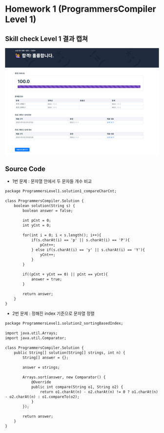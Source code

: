 # Homework 1 (ProgrammersCompiler Level 1)
## Skill check Level 1 결과 캡쳐
![ResultCapture](./Image/123.png)
## Source Code
- 1번 문제 : 문자열 안에서 두 문자들 개수 비교
<pre><code>package ProgrammersLevel1.solution1_compareCharCnt;

class ProgrammersCompiler.Solution {
    boolean solution(String s) {
        boolean answer = false;

        int pCnt = 0;
        int yCnt = 0;

        for(int i = 0; i < s.length(); i++){
            if(s.charAt(i) == 'p' || s.charAt(i) == 'P'){
                pCnt++;
            } else if(s.charAt(i) == 'y' || s.charAt(i) == 'Y'){
                yCnt++;
            }
        }

        if((pCnt + yCnt == 0) || pCnt == yCnt){
            answer = true;
        }

        return answer;
    }
}
</code></pre>
- 2번 문제 : 정해진 index 기준으로 문자열 정렬
<pre><code>package ProgrammersLevel1.solution2_sortingBasedIndex;

import java.util.Arrays;
import java.util.Comparator;

class ProgrammersCompiler.Solution {
    public String[] solution(String[] strings, int n) {
        String[] answer = {};

        answer = strings;

        Arrays.sort(answer, new Comparator<String>() {
            @Override
            public int compare(String o1, String o2) {
                return o1.charAt(n) - o2.charAt(n) != 0 ? o1.charAt(n) - o2.charAt(n) : o1.compareTo(o2);
            }
        });

        return answer;
    }
}
</code></pre>
